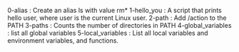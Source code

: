 0-alias : Create an alias ls with value rm*
1-hello_you : A script that prints hello user, where user is the current Linux user.
2-path : Add /action to the PATH
3-paths : Counts the number of directories in PATH
4-global_variables : list all global variables
5-local_variables : List all local variables and environment variables, and functions.


